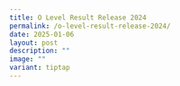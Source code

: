 ```yaml
---
title: O Level Result Release 2024
permalink: /o-level-result-release-2024/
date: 2025-01-06
layout: post
description: ""
image: ""
variant: tiptap
---
```


